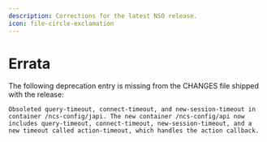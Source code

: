 ```yaml
---
description: Corrections for the latest NSO release.
icon: file-circle-exclamation
---
```


# Errata

The following deprecation entry is missing from the CHANGES file shipped with the release:

```
Obsoleted query-timeout, connect-timeout, and new-session-timeout in
container /ncs-config/japi. The new container /ncs-config/api now
includes query-timeout, connect-timeout, new-session-timeout, and a
new timeout called action-timeout, which handles the action callback.
```
